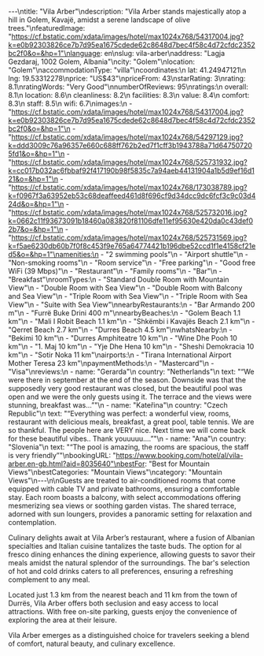 ---\ntitle: "Vila Arber"\ndescription: "Vila Arber stands majestically atop a hill in Golem, Kavajë, amidst a serene landscape of olive trees."\nfeaturedImage: "https://cf.bstatic.com/xdata/images/hotel/max1024x768/54317004.jpg?k=e0b92303826ce7b7d95ea1675cdede62c8648d7bec4f58c4d72cfdc2352bc2f0&o=&hp=1"\nlanguage: en\nslug: vila-arber\naddress: "Lagja Gezdaraj, 1002 Golem, Albania"\ncity: "Golem"\nlocation: "Golem"\naccommodationType: "villa"\ncoordinates:\n  lat: 41.24947121\n  lng: 19.53312278\nprice: "US$43"\npriceFrom: 43\nstarRating: 3\nrating: 8.1\nratingWords: "Very Good"\nnumberOfReviews: 95\nratings:\n  overall: 8.1\n  location: 8.6\n  cleanliness: 8.2\n  facilities: 8.3\n  value: 8.4\n  comfort: 8.3\n  staff: 8.5\n  wifi: 6.7\nimages:\n  - "https://cf.bstatic.com/xdata/images/hotel/max1024x768/54317004.jpg?k=e0b92303826ce7b7d95ea1675cdede62c8648d7bec4f58c4d72cfdc2352bc2f0&o=&hp=1"\n  - "https://cf.bstatic.com/xdata/images/hotel/max1024x768/54297129.jpg?k=ddd3009c76a96357e660c688ff762b2ed7f1cff3b1943788a71d647507205fd1&o=&hp=1"\n  - "https://cf.bstatic.com/xdata/images/hotel/max1024x768/525731932.jpg?k=cc017b032ac6fbbaf92f417190b98f5835c7a94aeb44131904a1b5d9ef16d121&o=&hp=1"\n  - "https://cf.bstatic.com/xdata/images/hotel/max1024x768/173038789.jpg?k=f0967f3a63952eb53c68deaffeed461d8f696cf9d34dcc9dc6fcf3c9c03d424d&o=&hp=1"\n  - "https://cf.bstatic.com/xdata/images/hotel/max1024x768/525732016.jpg?k=0662c11f93673091b18460a083820f81106dfe11ef95630e420da0c43def02b7&o=&hp=1"\n  - "https://cf.bstatic.com/xdata/images/hotel/max1024x768/525731569.jpg?k=f5ae6230db60b7f0f8c453f9e765a64774421b196dbe52ccd1f1e4158cf21ed5&o=&hp=1"\namenities:\n  - "2 swimming pools"\n  - "Airport shuttle"\n  - "Non-smoking rooms"\n  - "Room service"\n  - "Free parking"\n  - "Good free WiFi (39 Mbps)"\n  - "Restaurant"\n  - "Family rooms"\n  - "Bar"\n  - "Breakfast"\nroomTypes:\n  - "Standard Double Room with Mountain View"\n  - "Double Room with Sea View"\n  - "Double Room with Balcony and Sea View"\n  - "Triple Room with Sea View"\n  - "Triple Room with Sea View"\n  - "Suite with Sea View"\nnearbyRestaurants:\n  - "Bar Armando 200 m"\n  - "Furrë Buke Drini 400 m"\nnearbyBeaches:\n  - "Golem Beach 1.1 km"\n  - "Mali I Robit Beach 1.1 km"\n  - "Shkëmbi i Kavajës Beach 2.1 km"\n  - "Qerret Beach 2.7 km"\n  - "Durres Beach 4.5 km"\nwhatsNearby:\n  - "Bekimi 10 km"\n  - "Durres Amphiteatre 10 km"\n  - "Wine Dhe Pooh 10 km"\n  - "1. Maj 10 km"\n  - "Yje Dhe Hena 10 km"\n  - "Sheshi Demokracia 10 km"\n  - "Sotir Noka 11 km"\nairports:\n  - "Tirana International Airport Mother Teresa 23 km"\npaymentMethods:\n  - "Mastercard"\n  - "Visa"\nreviews:\n  - name: "Gerarda"\n    country: "Netherlands"\n    text: "“We were there in september at the end of the season. Downside was that the supposedly very good restaurant was closed, but the beautiful pool was open and we were the only guests using it. The terrace and the views were stunning, breakfast was...”"\n  - name: "Kateřina"\n    country: "Czech Republic"\n    text: "“Everything was perfect: a wonderful view, rooms, restaurant with delicious meals, breakfast, a great pool, table tennis. We are so thankful. The people here are VERY nice. Next time we will come back for these beautiful vibes.. Thank youuuuu....”"\n  - name: "Ana"\n    country: "Slovenia"\n    text: "“The pool is amazing, the rooms are spacious, the staff is very friendly”"\nbookingURL: "https://www.booking.com/hotel/al/vila-arber.en-gb.html?aid=8035640"\nbestFor: "Best for Mountain Views"\nbestCategories: "Mountain Views"\ncategory: "Mountain Views"\n---\n\nGuests are treated to air-conditioned rooms that come equipped with cable TV and private bathrooms, ensuring a comfortable stay. Each room boasts a balcony, with select accommodations offering mesmerizing sea views or soothing garden vistas. The shared terrace, adorned with sun loungers, provides a panoramic setting for relaxation and contemplation.

Culinary delights await at Vila Arber’s restaurant, where a fusion of Albanian specialties and Italian cuisine tantalizes the taste buds. The option for al fresco dining enhances the dining experience, allowing guests to savor their meals amidst the natural splendor of the surroundings. The bar's selection of hot and cold drinks caters to all preferences, ensuring a refreshing complement to any meal.

Located just 1.3 km from the nearest beach and 11 km from the town of Durrës, Vila Arber offers both seclusion and easy access to local attractions. With free on-site parking, guests enjoy the convenience of exploring the area at their leisure.

Vila Arber emerges as a distinguished choice for travelers seeking a blend of comfort, natural beauty, and culinary excellence.